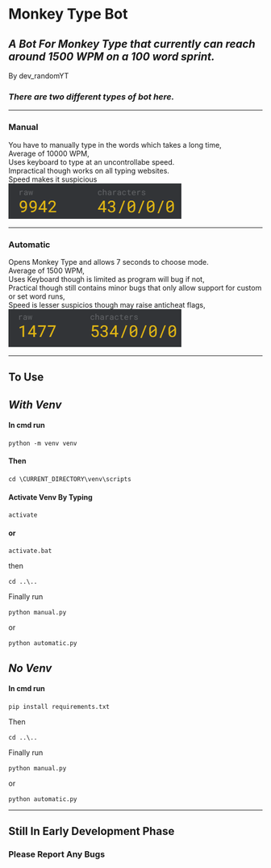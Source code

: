 # **Monkey Type Bot**

## _A Bot For Monkey Type that currently can reach around 1500 WPM on a 100 word sprint._  
By dev_randomYT


### _There are two different types of bot here._  
***
### Manual
You have to manually type in the words which takes a long time,  
Average of 10000 WPM,   
Uses keyboard to type at an uncontrollabe speed.  
Impractical though works on all typing websites.  
Speed makes it suspicious  
<img src="random\manual.png">
***
### Automatic
Opens Monkey Type and allows 7 seconds to choose mode.  
Average of 1500 WPM,  
Uses Keyboard though is limited as program will bug if not,  
Practical though still contains minor bugs that only allow support for custom or set word runs,  
Speed is lesser suspicios though may raise anticheat flags,  
<img src="random\automatic.png">
***
## **To Use**
## _With Venv_
#### In cmd run
~~~ 
python -m venv venv
~~~

#### Then
~~~
cd \CURRENT_DIRECTORY\venv\scripts
~~~
#### Activate Venv By Typing
~~~
activate
~~~
#### or 
~~~
activate.bat
~~~
then 
~~~
cd ..\..
~~~
Finally run
~~~
python manual.py
~~~
or
~~~
python automatic.py
~~~


## _No Venv_
#### In cmd run
~~~
pip install requirements.txt
~~~
Then
~~~
cd ..\..
~~~
Finally run
~~~
python manual.py
~~~
or
~~~
python automatic.py
~~~
***
## **Still In Early Development Phase**
### Please Report Any Bugs